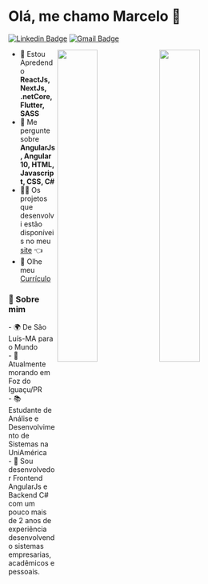 # Olá, me chamo Marcelo 👋

[![Linkedin Badge](https://img.shields.io/badge/LinkedIn-0077B5?style=for-the-badge&logo=linkedin&logoColor=white)](https://www.linkedin.com/in/marcelo-fortes-608328144/)
[![Gmail Badge](https://img.shields.io/badge/Gmail-D14836?style=for-the-badge&logo=gmail&logoColor=white)](mailto:marcelofortes306@gmail.com)

[<img align="right" width="40%" src="https://github-readme-stats-ouuan.vercel.app/api?username=marcelofortesgc&theme=dark&show_icons=true">](https://metrics.lecoq.io/marcelofortesgc#gh-dark-mode-only)
[<img align="right" width="40%" src="https://github-readme-stats-ouuan.vercel.app/api?username=marcelofortesgc&show_icons=true">](https://metrics.lecoq.io/marcelofortesgc#gh-light-mode-only)

- 🌱 Estou Apredendo **ReactJs, NextJs, .netCore, Flutter, SASS**
- 💬 Me pergunte sobre **AngularJs, Angular 10, HTML, Javascript, CSS, C#**
- 👨‍💻 Os projetos que desenvolvi estão disponíveis no meu [site](https://marcelofortes.netlify.app/) 👈
- 📄 Olhe meu [Currículo](https://drive.google.com/file/d/1uGdJTxNwdDUo-xIFwdpOsmb7dxASQ7pe/view?usp=sharing)

<h3>📕 Sobre mim</h3>
- 🌍 De São Luís-MA para o Mundo</br>
- 🚩 Atualmente morando em Foz do Iguaçu/PR</br>
- 📚 Estudante de Análise e Desenvolvimento de Sistemas na UniAmérica</br>
- 👤 Sou desenvolvedor Frontend AngularJs e Backend C# com um pouco mais de 2 anos de experiência desenvolvendo sistemas empresarias, acadêmicos e pessoais.</br>
